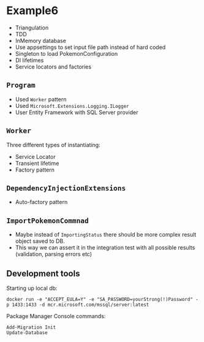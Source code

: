 ﻿# Example6

- Triangulation
- TDD
- InMemory database
- Use appsettings to set input file path instead of hard coded
- Singleton to load PokemonConfiguration
- DI lifetimes
- Service locators and factories

## `Program`
- Used `Worker` pattern
- Used `Microsoft.Extensions.Logging.ILogger`
- User Entity Framework with SQL Server provider

## `Worker`
Three different types of instantiating:
- Service Locator
- Transient lifetime
- Factory pattern

## `DependencyInjectionExtensions`
- Auto-factory pattern

## `ImportPokemonCommnad`
- Maybe instead of `ImportingStatus` there should be more complex result object saved to DB. 
- This way we can assert it in the integration test with all possible results (validation, parsing errors etc)

## Development tools
Starting up local db:
```
docker run -e "ACCEPT_EULA=Y" -e "SA_PASSWORD=yourStrong(!)Password" -p 1433:1433 -d mcr.microsoft.com/mssql/server:latest
```

Package Manager Console commands:
```
Add-Migration Init
Update-Database
```